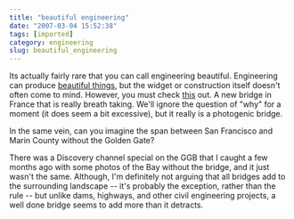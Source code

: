 ```yaml
---
title: "beautiful engineering"
date: "2007-03-04 15:52:38"
tags: [imported]
category: engineering
slug: beautiful_engineering
---
```


Its actually fairly rare that you can call engineering beautiful. Engineering can produce <a href="http://antwrp.gsfc.nasa.gov/apod/ap070218.html" title="Long live Hubble">beautiful things</a>, but the widget or construction itself doesn't often come to mind. However, you must check <a href="http://thrillingwonder.blogspot.com/2007/02/construction-of-worlds-highest-bridge.html" title="Bridge above the clouds">this</a> out. A new bridge in France that is really breath taking. We'll ignore the question of "why" for a moment (it does seem a bit excessive), but it really is a photogenic bridge.

In the same vein, can you imagine the span between San Francisco and Marin County without the Golden Gate?

There was a Discovery channel special on the GGB that I caught a few months ago with some photos of the Bay without the bridge, and it just wasn't the same. Although, I'm definitely not arguing that all bridges add to the surrounding landscape -- it's probably the exception, rather than the rule -- but unlike dams, highways, and other civil engineering projects, a well done bridge seems to add more than it detracts.
